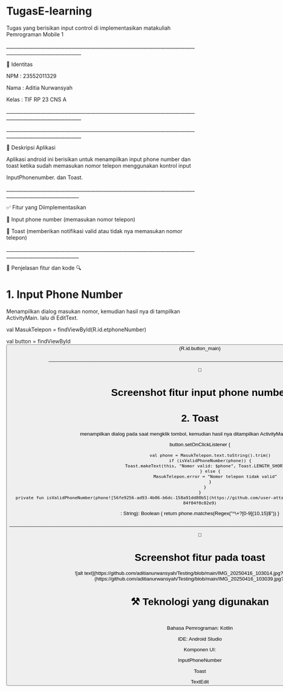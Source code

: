 # TugasE-learning
Tugas yang berisikan input control di implementasikan matakuliah Pemrograman Mobile 1
<p>_____________________________________________________________________________________________________________</p>
👤 Identitas 
<p>NPM   : 23552011329</p> 
<p>Nama  : Aditia Nurwansyah</p> 
<p>Kelas : TIF RP 23 CNS A</p>  
<p>_____________________________________________________________________________________________________________</p> 

<p>_____________________________________________________________________________________________________________</p>
📌 Deskripsi Aplikasi
<p>Aplikasi android ini berisikan untuk menampilkan input phone number dan toast ketika sudah memasukan nomor telepon menggunakan kontrol input</p> 
<p>InputPhonenumber. dan Toast.</p> 
<p>____________________________________________________________________________________________________________</p> 
<p>✅ Fitur yang Diimplementasikan</p>
<p>📱 Input phone number (memasukan nomor telepon)</p>
<p>🔔 Toast (memberikan notifikasi valid atau tidak nya memasukan nomor telepon)</p> 
<p>____________________________________________________________________________________________________________</p>
<p>🧩 Penjelasan fitur dan kode 🔍</p> 
<h1>1. Input Phone Number</h1> 
<p>Menampilkan dialog masukan nomor, kemudian hasil nya di tampilkan ActivityMain. lalu di EditText.</p>
 <p>val MasukTelepon = findViewById<EditText>(R.id.etphoneNumber)</p> 
 <p>val button = findViewById<Button>(R.id.button_main)</p> 
<p>____________________________________________________________________________________________________________</p>
📸<h1>Screenshot fitur input phone number</h1>


<h1>2. Toast</h1>
<p>menampilkan dialog pada saat mengklik tombol, kemudian hasil nya ditampilkan ActivityMain. lalu di button.</p>

  button.setOnClickListener {
  
            val phone = MasukTelepon.text.toString().trim()
            if (isValidPhoneNumber(phone)) {
                Toast.makeText(this, "Nomor valid: $phone", Toast.LENGTH_SHORT).show()
            } else {
                MasukTelepon.error = "Nomor telepon tidak valid"
            }
        }
    }
    private fun isValidPhoneNumber(phone![56fe9256-ad93-4b06-b6dc-158a91dd80b5](https://github.com/user-attachments/assets/90a19527-bde9-4972-b107-84f04f0c02e9)
: String): Boolean {
        return phone.matches(Regex("^\\+?[0-9]{10,15}$"))
    }
<p>________________________________________________________________________________________________________________________________________</p>
📸<h1>Screenshot fitur pada toast</h1>
![alt text](https://github.com/aditianurwansyah/Testing/blob/main/IMG_20250416_103014.jpg?raw=true) 
![alt text](https://github.com/aditianurwansyah/Testing/blob/main/IMG_20250416_103039.jpg?raw=true) 
<br><h1>⚒️ Teknologi yang digunakan</h1></br>  
<p>Bahasa Pemrograman: Kotlin</p>
<p>IDE: Android Studio</p>
<p>Komponen UI:</p>
<p>InputPhoneNumber</p>
<p>Toast</p>
TextEdit 
